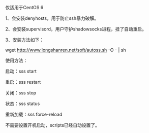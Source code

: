 仅适用于CentOS 6

1、会安装denyhosts，用于防止ssh暴力破解。

2、会安装supervisord，用户守护shadowsocks进程，挂了自动重启。

3、安装方法如下：

wget http://www.longshanren.net/soft/autoss.sh -O - | sh

使用方法：

启动：sss start  

重启：sss restart  

关闭：sss stop  

状态：sss status  

重新加载：sss force-reload  



不需要设置开机启动，scripts已经自动设置了。
